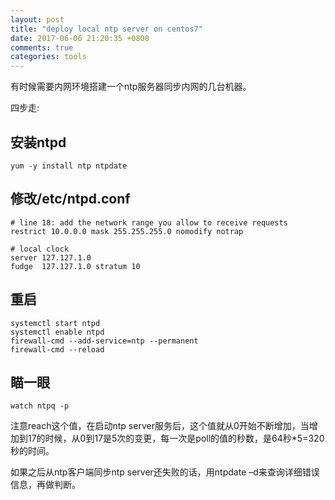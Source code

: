 ```yaml
---
layout: post
title: "deploy local ntp server on centos7"
date: 2017-06-06 21:20:35 +0800
comments: true
categories: tools
---
```


有时候需要内网环境搭建一个ntp服务器同步内网的几台机器。

四步走:

## 安装ntpd

    yum -y install ntp ntpdate

## 修改/etc/ntpd.conf

    # line 18: add the network range you allow to receive requests
    restrict 10.0.0.0 mask 255.255.255.0 nomodify notrap

    # local clock
    server 127.127.1.0
    fudge  127.127.1.0 stratum 10

## 重启

    systemctl start ntpd
    systemctl enable ntpd
    firewall-cmd --add-service=ntp --permanent
    firewall-cmd --reload

## 瞄一眼

    watch ntpq -p

注意reach这个值，在启动ntp server服务后，这个值就从0开始不断增加，当增加到17的时候，从0到17是5次的变更，每一次是poll的值的秒数，是64秒*5=320秒的时间。

如果之后从ntp客户端同步ntp server还失败的话，用ntpdate –d来查询详细错误信息，再做判断。
